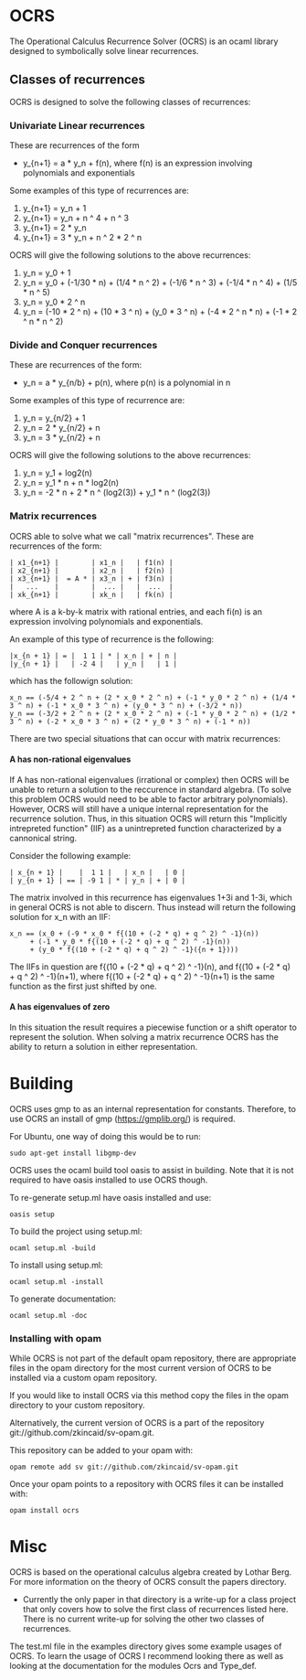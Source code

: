 OCRS
====
The Operational Calculus Recurrence Solver (OCRS) is an ocaml library designed to symbolically solve linear recurrences.

## Classes of recurrences

OCRS is designed to solve the following classes of recurrences:

### Univariate Linear recurrences

These are recurrences of the form

* y_{n+1} = a * y_n + f(n), where f(n) is an expression involving polynomials and exponentials

Some examples of this type of recurrences are:

1. y_{n+1} = y_n + 1
2. y_{n+1} = y_n + n ^ 4 + n ^ 3
3. y_{n+1} = 2 * y_n
4. y_{n+1} = 3 * y_n + n ^ 2 * 2 ^ n

OCRS will give the following solutions to the above recurrences:

1. y_n = y_0 + 1
2. y_n = y_0 + (-1/30 * n) + (1/4 * n ^ 2) + (-1/6 * n ^ 3) + (-1/4 * n ^ 4) + (1/5 * n ^ 5)
3. y_n = y_0 * 2 ^ n
4. y_n = (-10 * 2 ^ n) + (10 * 3 ^ n) + (y_0 * 3 ^ n) + (-4 * 2 ^ n * n) + (-1 * 2 ^ n * n ^ 2)

### Divide and Conquer recurrences

These are recurrences of the form:

* y_n = a * y_{n/b} + p(n), where p(n) is a polynomial in n

Some examples of this type of recurrence are:

1. y_n = y_{n/2} + 1
2. y_n = 2 * y_{n/2} + n
3. y_n = 3 * y_{n/2} + n

OCRS will give the following solutions to the above recurrences:

1. y_n = y_1 + log2(n)
2. y_n = y_1 * n + n * log2(n)
3. y_n = -2 * n + 2 * n ^ (log2(3)) + y_1 * n ^ (log2(3))

### Matrix recurrences

OCRS able to solve what we call "matrix recurrences". These are recurrences of the form:

```
| x1_{n+1} |        | x1_n |   | f1(n) |
| x2_{n+1} |        | x2_n |   | f2(n) |
| x3_{n+1} |  = A * | x3_n | + | f3(n) |
|   ...    |        |  ... |   |  ...  |
| xk_{n+1} |        | xk_n |   | fk(n) |
```
where A is a k-by-k matrix with rational entries, and each fi(n) is an expression involving polynomials and exponentials.

An example of this type of recurrence is the following:

```
|x_{n + 1} | = |  1 1 | * | x_n | + | n | 
|y_{n + 1} |   | -2 4 |   | y_n |   | 1 |
```

which has the followign solution:
```
x_n == (-5/4 + 2 ^ n + (2 * x_0 * 2 ^ n) + (-1 * y_0 * 2 ^ n) + (1/4 * 3 ^ n) + (-1 * x_0 * 3 ^ n) + (y_0 * 3 ^ n) + (-3/2 * n))
y_n == (-3/2 + 2 ^ n + (2 * x_0 * 2 ^ n) + (-1 * y_0 * 2 ^ n) + (1/2 * 3 ^ n) + (-2 * x_0 * 3 ^ n) + (2 * y_0 * 3 ^ n) + (-1 * n))
```

There are two special situations that can occur with matrix recurrences:

#### A has non-rational eigenvalues
If A has non-rational eigenvalues (irrational or complex) then OCRS will be unable to return a solution to the reccurence in standard algebra. (To solve this problem OCRS would need to be able to factor arbitrary polynomials). However, OCRS will still have a unique internal representation for the recurrence solution. Thus, in this situation OCRS will return this "Implicitly intrepreted function" (IIF) as a unintrepreted function characterized by a cannonical string.

Consider the following example:
```
| x_{n + 1} |    |  1 1 |   | x_n |   | 0 |
| y_{n + 1} | == | -9 1 | * | y_n | + | 0 |
```
The matrix involved in this recurrence has eigenvalues 1+3i and 1-3i, which in general OCRS is not able to discern. Thus instead will return the following solution for x_n with an IIF:

```
x_n == (x_0 + (-9 * x_0 * f{(10 + (-2 * q) + q ^ 2) ^ -1}(n)) 
     + (-1 * y_0 * f{(10 + (-2 * q) + q ^ 2) ^ -1}(n)) 
     + (y_0 * f{(10 + (-2 * q) + q ^ 2) ^ -1}({n + 1})))
```
The IIFs in question are f{(10 + (-2 * q) + q ^ 2) ^ -1}(n), and f{(10 + (-2 * q) + q ^ 2) ^ -1}(n+1), where f{(10 + (-2 * q) + q ^ 2) ^ -1}(n+1) is the same function as the first just shifted by one.

#### A has eigenvalues of zero
In this situation the result requires a piecewise function or a shift operator to represent the solution. When solving a matrix recurrence OCRS has the ability to return a solution in either representation.

Building
====

OCRS uses gmp to as an internal representation for constants. Therefore, to use OCRS an install of gmp (https://gmplib.org/) is required.

For Ubuntu, one way of doing this would be to run:
```
sudo apt-get install libgmp-dev
```

OCRS uses the ocaml build tool oasis to assist in building. Note that it is not required to have oasis installed to use OCRS though. 

To re-generate setup.ml have oasis installed and use:
```
oasis setup
```

To build the project using setup.ml:
```
ocaml setup.ml -build
```

To install using setup.ml:
```
ocaml setup.ml -install
```

To generate documentation:
```
ocaml setup.ml -doc
```

### Installing with opam
While OCRS is not part of the default opam repository, there are appropriate files in the opam directory for the most current version of OCRS to be installed via a custom opam repository.

If you would like to install OCRS via this method copy the files in the opam directory to your custom repository.

Alternatively, the current version of OCRS is a part of the repository git://github.com/zkincaid/sv-opam.git.

This repository can be added to your opam with:
```
opam remote add sv git://github.com/zkincaid/sv-opam.git
```
Once your opam points to a repository with OCRS files it can be installed with:

```
opam install ocrs
```

Misc
====
OCRS is based on the operational calculus algebra created by Lothar Berg. For more information on the theory of OCRS consult the papers directory.

* Currently the only paper in that directory is a write-up for a class project that only covers how to solve the first class of recurrences listed here. There is no current write-up for solving the other two classes of recurrences.


The test.ml file in the examples directory gives some example usages of OCRS. To learn the usage of OCRS I recommend looking there as well as looking at the documentation for the modules Ocrs and Type_def.
